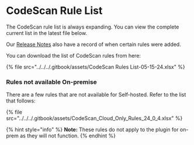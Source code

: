 # CodeScan Rule List

The CodeScan rule list is always expanding. You can view the complete current list in the latest file below.

Our [Release Notes](../../../overview/release-notes/codescan-release-notes/) also have a record of when certain rules were added.

You can download the list of CodeScan rules from here:

{% file src="../../../.gitbook/assets/CodeScan Rules List-05-15-24.xlsx" %}

### Rules not available On-premise

There are a few rules that are not available for Self-hosted. Refer to the list that follows:

{% file src="../../../.gitbook/assets/CodeScan_Cloud_Only_Rules_24_0_4.xlsx" %}

{% hint style="info" %}
**Note:** These rules do not apply to the plugin for on-prem as they will not function.
{% endhint %}
